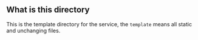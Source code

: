 ## What is this directory
This is the template directory for the service, the ```template``` means all static and unchanging files.

